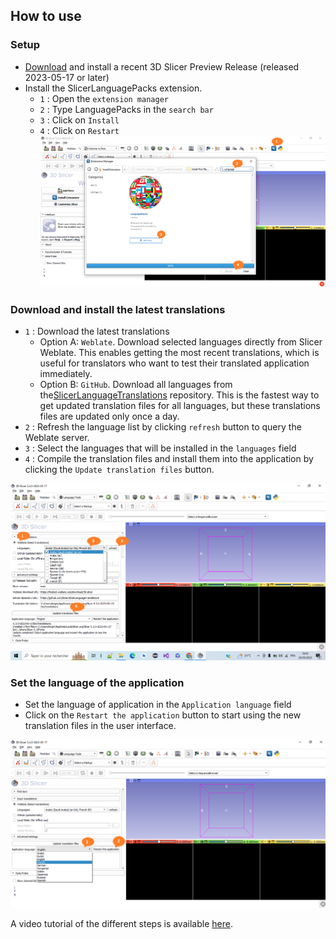 ## How to use

### Setup

- [Download](https://download.slicer.org) and install a recent 3D Slicer Preview Release (released 2023-05-17 or later)
- Install the SlicerLanguagePacks extension. 
  - `1` : Open the `extension manager`
  - `2` : Type LanguagePacks in the `search bar`
  - `3` : Click on `Install`
  - `4` : Click on `Restart`
  ![](Docs/LanguageInstall.png)

### Download and install the latest translations

- `1` : Download the latest translations
  - Option A: `Weblate`. Download selected languages directly from Slicer Weblate. This enables getting the most recent translations, which is useful for translators who want to test their translated application immediately.
  - Option B: `GitHub`. Download all languages from the[SlicerLanguageTranslations](https://github.com/Slicer/SlicerLanguageTranslations) repository. This is the fastest way to get updated translation files for all languages, but these translations files are updated only once a day.
- `2` : Refresh the language list by clicking `refresh` button to query the Weblate server.
- `3` : Select the languages that will be installed in the `languages` field
- `4` : Compile the translation files and install them into the application by clicking the `Update translation files` button.

![](Docs/UpdateTranslation.png)

### Set the language of the application

- Set the language of application in the `Application language` field
- Click on the `Restart the application` button to start using the new translation files in the user interface.

![](Docs/SetLanguage.png)


A video tutorial of the different steps is available [here](https://www.youtube.com/watch?v=pANAmbhl36o&t=10s).
